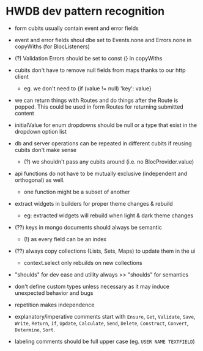 # HWDB dev pattern recognition

- form cubits usually contain event and error fields

- event and error fields shoul dbe set to Events.none and Errors.none in copyWiths (for BlocListeners)

- (?) Validation Errors should be set to const {} in copyWiths

- cubits don't have to remove null fields from maps thanks to our http client
    - eg. we don't need to {if (value != null) 'key': value}

- we can return things with Routes and do things after the Route is popped. This could be used in form Routes for returning submitted content

- initialValue for enum dropdowns should be null or a type that exist in the dropdown option list

- db and server operations can be repeated in different cubits if reusing cubits don't make sense
    - (?) we shouldn't pass any cubits around (i.e. no BlocProvider.value)

- api functions do not have to be mutually exclusive (independent and orthogonal) as well. 
    - one function might be a subset of another

- extract widgets in builders for proper theme changes & rebuild
    - eg: extracted widgets will rebuild when light & dark theme changes

- (??) keys in mongo documents should always be semantic
    - (!) as every field can be an index

- (??) always copy collections (Lists, Sets, Maps) to update them in the ui
    - context.select only rebuilds on new collections

- "shoulds" for dev ease and utility always >> "shoulds" for semantics

- don't define custom types unless necessary as it may induce unexpected behavior and bugs

- repetition makes independence

- explanatory/imperative comments start with `Ensure`, `Get`, `Validate`, `Save`, `Write`, `Return`, `If`, `Update`, `Calculate`, `Send`, `Delete`, `Construct`, `Convert`, `Determine`, `Sort`.

- labeling comments should be full upper case (eg. `USER NAME TEXTFIELD`)